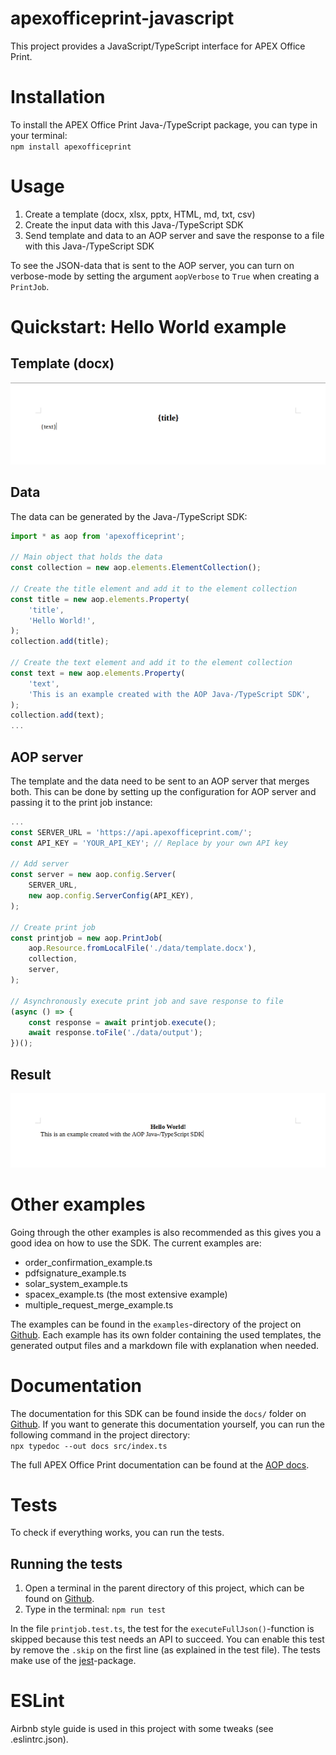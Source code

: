 # apexofficeprint-javascript
This project provides a JavaScript/TypeScript interface for APEX Office Print.

# Installation
To install the APEX Office Print Java-/TypeScript package, you can type in your terminal:  
`npm install apexofficeprint`

# Usage
1. Create a template (docx, xlsx, pptx, HTML, md, txt, csv)
2. Create the input data with this Java-/TypeScript SDK
3. Send template and data to an AOP server and save the response to a file with this Java-/TypeScript SDK

To see the JSON-data that is sent to the AOP server, you can turn on verbose-mode by setting the argument `aopVerbose` to `True` when creating a `PrintJob`.

# Quickstart: Hello World example
## Template (docx)
<img src="./imgs/hello_world_template.png" width="600" />
<!-- TODO: change this link to Github link -->

## Data
The data can be generated by the Java-/TypeScript SDK:
```javascript
import * as aop from 'apexofficeprint';

// Main object that holds the data
const collection = new aop.elements.ElementCollection();

// Create the title element and add it to the element collection
const title = new aop.elements.Property(
    'title',
    'Hello World!',
);
collection.add(title);

// Create the text element and add it to the element collection
const text = new aop.elements.Property(
    'text',
    'This is an example created with the AOP Java-/TypeScript SDK',
);
collection.add(text);
...
```

## AOP server
The template and the data need to be sent to an AOP server that merges both. This can be done by setting up the configuration for AOP server and passing it to the print job instance:
```javascript
...
const SERVER_URL = 'https://api.apexofficeprint.com/';
const API_KEY = 'YOUR_API_KEY'; // Replace by your own API key

// Add server
const server = new aop.config.Server(
    SERVER_URL,
    new aop.config.ServerConfig(API_KEY),
);

// Create print job
const printjob = new aop.PrintJob(
    aop.Resource.fromLocalFile('./data/template.docx'),
    collection,
    server,
);

// Asynchronously execute print job and save response to file
(async () => {
    const response = await printjob.execute();
    await response.toFile('./data/output');
})();
```

## Result
<img src="./imgs/hello_world_output.png" width="600" />
<!-- TODO: change this link to Github link -->

# Other examples
Going through the other examples is also recommended as this gives you a good idea on how to use the SDK. The current examples are:
- order_confirmation_example.ts
- pdfsignature_example.ts
- solar_system_example.ts
- spacex_example.ts (the most extensive example)
- multiple_request_merge_example.ts

The examples can be found in the `examples`-directory of the project on [Github](https://github.com/United-Codes/apexofficeprint-javascript). Each example has its own folder containing the used templates, the generated output files and a markdown file with explanation when needed.

# Documentation
The documentation for this SDK can be found inside the `docs/` folder on [Github](https://github.com/United-Codes/apexofficeprint-javascript). If you want to generate this documentation yourself, you can run the following command in the project directory:  
`npx typedoc --out docs src/index.ts`

The full APEX Office Print documentation can be found at the [AOP docs](https://www.apexofficeprint.com/docs/).

# Tests 
To check if everything works, you can run the tests.

## Running the tests
1. Open a terminal in the parent directory of this project, which can be found on [Github](https://github.com/United-Codes/apexofficeprint-javascript).
2. Type in the terminal: `npm run test`

In the file `printjob.test.ts`, the test for the `executeFullJson()`-function is skipped because this test needs an API to succeed. You can enable this test by remove the `.skip` on the first line (as explained in the test file). The tests make use of the [jest](https://jestjs.io/)-package.

# ESLint
Airbnb style guide is used in this project with some tweaks (see .eslintrc.json).